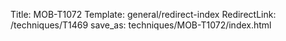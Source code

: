 Title: MOB-T1072
Template: general/redirect-index
RedirectLink: /techniques/T1469
save_as: techniques/MOB-T1072/index.html